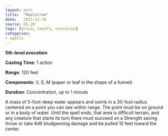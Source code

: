 ```yaml
---
layout: post
title:  "Maelstrom"
date:   2015-11-19
source: EE.20
tags: [druid, level5, evocation]
categories:
- spells
---
```


**5th-level evocation**

**Casting Time**: 1 action

**Range**: 120 feet

**Components**: V, S, M (paper or leaf in the shape of a funnel)

**Duration**: Concentration, up to 1 minute

A mass of 5-foot-deep water appears and swirls in a 30-foot radius centered on a point you can see within range. The point must be on ground or in a body of water. Until the spell ends, that area is difficult terrain, and any creature that starts its turn there must succeed on a Strength saving throw or take 6d6 bludgeoning damage and be pulled 10 feet toward the center.

